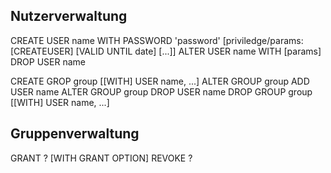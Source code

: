 ## Nutzerverwaltung

CREATE USER name WITH PASSWORD 'password' [priviledge/params: [CREATEUSER] [VALID UNTIL date] [...]]
ALTER USER name WITH [params]
DROP USER name

CREATE GROP group [[WITH] USER name, ...]
ALTER GROUP group ADD USER name
ALTER GROUP group DROP USER name
DROP GROUP group [[WITH] USER name, ...]

## Gruppenverwaltung

GRANT ? [WITH GRANT OPTION]
REVOKE ?